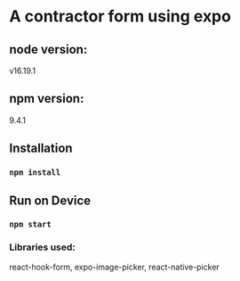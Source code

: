 # A contractor form using expo

## node version:
v16.19.1
## npm version:
9.4.1
## Installation
### `npm install`
## Run on Device
### `npm start`
### Libraries used:
react-hook-form, expo-image-picker, react-native-picker
